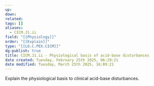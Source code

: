 ```yaml
---
up: 
down: 
related: 
tags: []
aliases:
  - CICM.J1.ii
field: "[[Physiology]]"
order: "[[Explain]]"
type: "[[LO.C.PEX.CICM]]"
dg-publish: true
title: CICM.J1.ii - Physiological basis of acid-base disturbances
date created: Tuesday, February 25th 2025, 06:29:21
date modified: Tuesday, March 25th 2025, 16:09:21
---
```


Explain the physiological basis to clinical acid-base disturbances.
